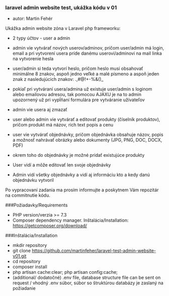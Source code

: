 ### laravel admin website test, ukážka kódu v 01
- autor: Martin Fehér

Ukážka admin website zóna v Laravel php frameworku:

* 2 typy účtov - user a admin

* admin vie vytvárať nových userov/adminov, pričom user/admin má login, email a pri vytvorení usera príde danému userovi/adminovi na mail linka na vytvorenie hesla

* user/admin si teda vytvorí heslo, pričom heslo musí obsahovať minimálne 8 znakov, aspoň jedno veľké a malé písmeno a aspoň jeden znak  z nasledujúcich znakov: .,#@!+-%&()_

* pokiaľ pri vytváraní usera/admina už existuje user/admin s loginom alebo emailovou adresou, tak pomocou AJAXU je na to admin upozornený už pri vypĺňaní formulára pre vytváranie užívateľov

* admin vie usera aj zmazať

* user alebo admin vie vytvárať a editovať produkty (číselník produktov), pričom produkt má názov, rich text popis a cenu

* user vie vytvárať objednávky, pričom objednávka obsahuje názov, popis a možnosť nahrávať obrázky alebo dokumenty (JPG, PNG, DOC, DOCX, PDF)

* okrem toho do objednávky je možné pridať existujúce produkty

* User vidí a môže editovať len svoje objednávky

* Admin vidí všetky objednávky a vidí aj informáciu kto a kedy danú objednávku vytvoril

Po vypracovaní zadania ma prosím informujte a poskytnem Vám repozitár na commitnutie kódu.
</p>


###Požiadavky/Requirements
- PHP version/verzia >= 7.3
- Composer dependency manager. Inštalácia/Installation: https://getcomposer.org/download/

###Inštalácia/Installation
- mkdir repository
- git clone https://github.com/martinfeher/laravel-test-admin-website-v01.git
- cd repository
- composer install
- php artisan cache:clear; php artisan config:cache;
- (additional/ dodatočné) .env file, database structure file can be sent on request / vhodný .env súbor, súbor so štruktúrou databázy je zaslaný na požiadanie
